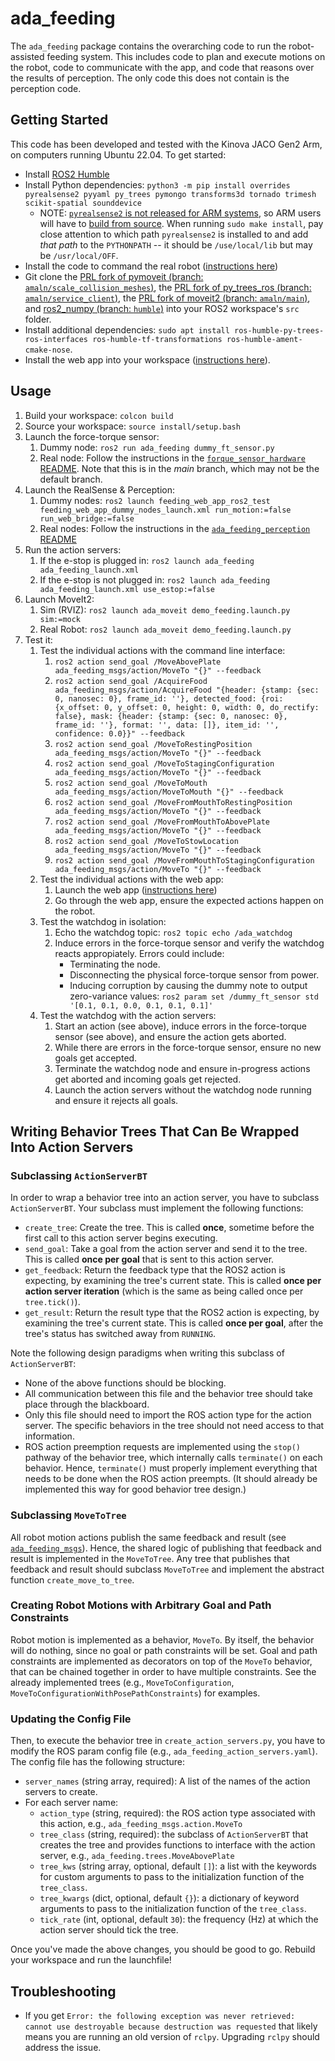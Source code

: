 # ada_feeding

The `ada_feeding` package contains the overarching code to run the robot-assisted feeding system. This includes code to plan and execute motions on the robot, code to communicate with the app, and code that reasons over the results of perception. The only code this does not contain is the perception code.

## Getting Started

This code has been developed and tested with the Kinova JACO Gen2 Arm, on computers running Ubuntu 22.04. To get started:
- Install [ROS2 Humble](https://docs.ros.org/en/humble/Installation.html)
- Install Python dependencies: `python3 -m pip install overrides pyrealsense2 pyyaml py_trees pymongo transforms3d tornado trimesh scikit-spatial sounddevice`
    - NOTE: [`pyrealsense2` is not released for ARM systems](https://github.com/IntelRealSense/librealsense/issues/6449#issuecomment-650784066), so ARM users will have to [build from source](https://github.com/IntelRealSense/librealsense/blob/master/wrappers/python/readme.md#building-from-source). When running `sudo make install`, pay close attention to which path `pyrealsense2` is installed to and add *that path* to the `PYTHONPATH` -- it should be `/use/local/lib` but may be `/usr/local/OFF`.
- Install the code to command the real robot ([instructions here](https://github.com/personalrobotics/ada_ros2/blob/main/README.md))
- Git clone the [PRL fork of pymoveit (branch: `amaln/scale_collision_meshes`)](https://github.com/personalrobotics/pymoveit2/tree/amaln/scale_collision_meshes), the [PRL fork of py_trees_ros (branch: `amaln/service_client`)](https://github.com/personalrobotics/py_trees_ros/tree/amaln/service_client), the [PRL fork of moveit2 (branch: `amaln/main`)](https://github.com/personalrobotics/moveit2/tree/amaln/main), and [ros2_numpy (branch: `humble`)](https://github.com/Box-Robotics/ros2_numpy) into your ROS2 workspace's `src` folder.
- Install additional dependencies: `sudo apt install ros-humble-py-trees-ros-interfaces ros-humble-tf-transformations ros-humble-ament-cmake-nose`.
- Install the web app into your workspace ([instructions here](https://github.com/personalrobotics/feeding_web_interface/tree/main/feedingwebapp)).

## Usage
1. Build your workspace: `colcon build`
2. Source your workspace: `source install/setup.bash`
3. Launch the force-torque sensor:
    1. Dummy node: `ros2 run ada_feeding dummy_ft_sensor.py`
    2. Real node: Follow the instructions in the [`forque_sensor_hardware` README](https://github.com/personalrobotics/forque_sensor_hardware/blob/main/README.md). Note that this is in the _main_ branch, which may not be the default branch.
4. Launch the RealSense & Perception:
    1. Dummy nodes: `ros2 launch feeding_web_app_ros2_test feeding_web_app_dummy_nodes_launch.xml run_motion:=false run_web_bridge:=false`
    2. Real nodes: Follow the instructions in the [`ada_feeding_perception` README](https://github.com/personalrobotics/ada_feeding/blob/ros2-devel/ada_feeding_perception/README.md#usage)
5. Run the action servers:
    1. If the e-stop is plugged in: `ros2 launch ada_feeding ada_feeding_launch.xml`
    2. If the e-stop is not plugged in: `ros2 launch ada_feeding ada_feeding_launch.xml use_estop:=false`
6. Launch MoveIt2:
    1. Sim (RVIZ): `ros2 launch ada_moveit demo_feeding.launch.py sim:=mock`
    2. Real Robot: `ros2 launch ada_moveit demo_feeding.launch.py`
7. Test it:
    1. Test the individual actions with the command line interface:
        1. `ros2 action send_goal /MoveAbovePlate ada_feeding_msgs/action/MoveTo "{}" --feedback`
        2. `ros2 action send_goal /AcquireFood ada_feeding_msgs/action/AcquireFood "{header: {stamp: {sec: 0, nanosec: 0}, frame_id: ''}, detected_food: {roi: {x_offset: 0, y_offset: 0, height: 0, width: 0, do_rectify: false}, mask: {header: {stamp: {sec: 0, nanosec: 0}, frame_id: ''}, format: '', data: []}, item_id: '', confidence: 0.0}}" --feedback`
        3. `ros2 action send_goal /MoveToRestingPosition ada_feeding_msgs/action/MoveTo "{}" --feedback`
        4. `ros2 action send_goal /MoveToStagingConfiguration ada_feeding_msgs/action/MoveTo "{}" --feedback`
        5. `ros2 action send_goal /MoveToMouth ada_feeding_msgs/action/MoveToMouth "{}" --feedback`
        6. `ros2 action send_goal /MoveFromMouthToRestingPosition ada_feeding_msgs/action/MoveTo "{}" --feedback`
        7. `ros2 action send_goal /MoveFromMouthToAbovePlate ada_feeding_msgs/action/MoveTo "{}" --feedback`
        8. `ros2 action send_goal /MoveToStowLocation ada_feeding_msgs/action/MoveTo "{}" --feedback`
        9. `ros2 action send_goal /MoveFromMouthToStagingConfiguration ada_feeding_msgs/action/MoveTo "{}" --feedback`
    2. Test the individual actions with the web app:
        1. Launch the web app ([instructions here](https://github.com/personalrobotics/feeding_web_interface/tree/main/feedingwebapp))
        2. Go through the web app, ensure the expected actions happen on the robot.
    3. Test the watchdog in isolation:
        1. Echo the watchdog topic: `ros2 topic echo /ada_watchdog`
        2. Induce errors in the force-torque sensor and verify the watchdog reacts appropiately. Errors could include:
            - Terminating the node.
            - Disconnecting the physical force-torque sensor from power.
            - Inducing corruption by causing the dummy note to output zero-variance values: `ros2 param set /dummy_ft_sensor std  '[0.1, 0.1, 0.0, 0.1, 0.1, 0.1]'`
    4. Test the watchdog with the action servers:
        1. Start an action (see above), induce errors in the force-torque sensor (see above), and ensure the action gets aborted.
        2. While there are errors in the force-torque sensor, ensure no new goals get accepted.
        3. Terminate the watchdog node and ensure in-progress actions get aborted and incoming goals get rejected.
        4. Launch the action servers without the watchdog node running and ensure it rejects all goals.

## Writing Behavior Trees That Can Be Wrapped Into Action Servers

### Subclassing `ActionServerBT`

In order to wrap a behavior tree into an action server, you have to subclass `ActionServerBT`. Your subclass must implement the following functions:
- `create_tree`: Create the tree. This is called **once**, sometime before the first call to this action server begins executing.
- `send_goal`: Take a goal from the action server and send it to the tree. This is called **once per goal** that is sent to this action server.
- `get_feedback`: Return the feedback type that the ROS2 action is expecting, by examining the tree's current state. This is called **once per action server iteration** (which is the same as being called once per `tree.tick()`).
- `get_result`: Return the result type that the ROS2 action is expecting, by examining the tree's current state. This is called **once per goal**, after the tree's status has switched away from `RUNNING`.

Note the following design paradigms when writing this subclass of `ActionServerBT`:
- None of the above functions should be blocking.
- All communication between this file and the behavior tree should take place through the blackboard.
- Only this file should need to import the ROS action type for the action server. The specific behaviors in the tree should not need access to that information.
- ROS action preemption requests are implemented using the `stop()` pathway of the behavior tree, which internally calls `terminate()` on each behavior. Hence, `terminate()` must properly implement everything that needs to be done when the ROS action preempts. (It should already be implemented this way for good behavior tree design.)

### Subclassing `MoveToTree`

All robot motion actions publish the same feedback and result (see [`ada_feeding_msgs`](https://github.com/personalrobotics/ada_feeding/tree/amaln/goal_constraints/ada_feeding_msgs/action)). Hence, the shared logic of publishing that feedback and result is implemented in the `MoveToTree`. Any tree that publishes that feedback and result should subclass `MoveToTree` and  implement the abstract function `create_move_to_tree`.

### Creating Robot Motions with Arbitrary Goal and Path Constraints
Robot motion is implemented as a behavior, `MoveTo`. By itself, the behavior will do nothing, since no goal or path constraints will be set. Goal and path constraints are implemented as decorators on top of the `MoveTo` behavior, that can be chained together in order to have multiple constraints. See the already implemented trees (e.g., `MoveToConfiguration`, `MoveToConfigurationWithPosePathConstraints`) for examples.

### Updating the Config File

Then, to execute the behavior tree in `create_action_servers.py`, you have to modify the ROS param config file (e.g., `ada_feeding_action_servers.yaml`). The config file has the following structure:

- `server_names` (string array, required): A list of the names of the action servers to create.
- For each server name:
    - `action_type` (string, required): the ROS action type associated with this action, e.g., `ada_feeding_msgs.action.MoveTo`
    - `tree_class` (string, required): the subclass of `ActionServerBT` that creates the tree and provides functions to interface with the action server, e.g., `ada_feeding.trees.MoveAbovePlate`
    - `tree_kws` (string array, optional, default `[]`): a list with the keywords for custom arguments to pass to the initialization function of the `tree_class`.
    - `tree_kwargs` (dict, optional, default `{}`): a dictionary of keyword arguments to pass to the initialization function of the `tree_class`.
    - `tick_rate` (int, optional, default `30`): the frequency (Hz) at which the action server should tick the tree.

Once you've made the above changes, you should be good to go. Rebuild your workspace and run the launchfile!

## Troubleshooting

- If you get `Error: the following exception was never retrieved: cannot use destroyable because destruction was requested` that likely means you are running an old version of `rclpy`. Upgrading `rclpy` should address the issue.
